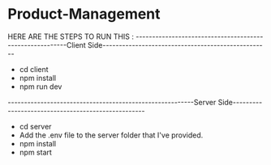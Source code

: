 # Product-Management
HERE ARE THE STEPS TO RUN THIS :
---------------------------------------------------------Client Side---------------------------------------------------
* cd client
* npm install
* npm run dev

---------------------------------------------------------Server Side---------------------------------------------------
  * cd server
  * Add the .env file to the server folder that I've provided.
  * npm install
  * npm start
